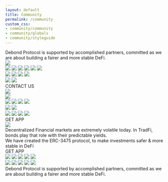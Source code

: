 ```yaml
---
layout: default
title: Community
permalink: /community
custom_css: 
- community/community
- community/globals
- community/styleguide
---
```


<div class="community screen">
        <div class="team-1">
          <div class="overlap-group4">
            <div class="debond-protocol-is-s body-text-big30pt">
              Debond Protocol is supported by accomplished partners, committed as we are about building a fairer and
              more stable DeFi.
            </div>
            <img
              class="team-title-h1"
              src="https://anima-uploads.s3.amazonaws.com/projects/622f8666d9eb67edfe7abb9c/releases/622fc513d9eb67edfe7abd0d/img/team---title-h1-12@1x.png"
            />
          </div>
        </div>
        <div class="overlap-group8">
          <img
            class="team-title-h1-1"
            src="https://anima-uploads.s3.amazonaws.com/projects/622f8666d9eb67edfe7abb9c/releases/622fc513d9eb67edfe7abd0d/img/team---title-h1@1x.png"
          />
          <img
            class="team-title-h1-2"
            src="https://anima-uploads.s3.amazonaws.com/projects/622f8666d9eb67edfe7abb9c/releases/622fc513d9eb67edfe7abd0d/img/team---title-h1@1x.png"
          />
          <img
            class="vector"
            src="https://anima-uploads.s3.amazonaws.com/projects/622f8666d9eb67edfe7abb9c/releases/622fcd2c0c6af7b1a1ed1bf9/img/vector@2x.svg"
          />
          <img
            class="vector-1"
            src="https://anima-uploads.s3.amazonaws.com/projects/622f8666d9eb67edfe7abb9c/releases/622fcd2c0c6af7b1a1ed1bf9/img/vector@2x.svg"
          />
          <img
            class="vector-2"
            src="https://anima-uploads.s3.amazonaws.com/projects/622f8666d9eb67edfe7abb9c/releases/622fcd2c0c6af7b1a1ed1bf9/img/vector@2x.svg"
          />
          <img
            class="vector-3"
            src="https://anima-uploads.s3.amazonaws.com/projects/622f8666d9eb67edfe7abb9c/releases/622fcd2c0c6af7b1a1ed1bf9/img/vector@2x.svg"
          />
          <div class="x1440company_card-1">
            <div class="rectangle"></div>
          </div>
          <div class="x1440company_card-2">
            <div class="rectangle"></div>
          </div>
          <img
            class="vector-4"
            src="https://anima-uploads.s3.amazonaws.com/projects/622f8666d9eb67edfe7abb9c/releases/622fcd2c0c6af7b1a1ed1bf9/img/vector-4@2x.svg"
          />
          <img
            class="vector-5"
            src="https://anima-uploads.s3.amazonaws.com/projects/622f8666d9eb67edfe7abb9c/releases/622fcd2c0c6af7b1a1ed1bf9/img/vector-4@2x.svg"
          />
          <img
            class="team-title-h1-3"
            src="https://anima-uploads.s3.amazonaws.com/projects/622f8666d9eb67edfe7abb9c/releases/622fc513d9eb67edfe7abd0d/img/team---title-h1-6@1x.png"
          />
          <img
            class="team-title-h1-4"
            src="https://anima-uploads.s3.amazonaws.com/projects/622f8666d9eb67edfe7abb9c/releases/622fc513d9eb67edfe7abd0d/img/team---title-h1-7@1x.png"
          />
        </div>
        <div class="overlap-group10">
          <img
            class="team-title-h1-5"
            src="https://anima-uploads.s3.amazonaws.com/projects/622f8666d9eb67edfe7abb9c/releases/622fc513d9eb67edfe7abd0d/img/team---title-h1@1x.png"
          />
          <img
            class="team-title-h1-6"
            src="https://anima-uploads.s3.amazonaws.com/projects/622f8666d9eb67edfe7abb9c/releases/622fc513d9eb67edfe7abd0d/img/team---title-h1@1x.png"
          />
          <div class="x1440main-ctanormal-state"><div class="use-app button-text18pt">CONTACT US</div></div>
          <div class="x1440company_card-3">
            <div class="overlap-group">
              <img
                class="logo-partenaire"
                src="https://anima-uploads.s3.amazonaws.com/projects/622f8666d9eb67edfe7abb9c/releases/622fc513d9eb67edfe7abd0d/img/logo-partenaire@2x.png"
              />
            </div>
          </div>
          <div class="x1440company_card">
            <div class="overlap-group">
              <img
                class="logo-partenaire-1"
                src="https://anima-uploads.s3.amazonaws.com/projects/622f8666d9eb67edfe7abb9c/releases/622fc513d9eb67edfe7abd0d/img/logo-partenaire@2x.png"
              />
            </div>
          </div>
          <img
            class="vector-6"
            src="https://anima-uploads.s3.amazonaws.com/projects/622f8666d9eb67edfe7abb9c/releases/622fcd2c0c6af7b1a1ed1bf9/img/vector-4@2x.svg"
          />
          <img
            class="vector-7"
            src="https://anima-uploads.s3.amazonaws.com/projects/622f8666d9eb67edfe7abb9c/releases/622fcd2c0c6af7b1a1ed1bf9/img/vector-4@2x.svg"
          />
          <img
            class="team-title-h1-7"
            src="https://anima-uploads.s3.amazonaws.com/projects/622f8666d9eb67edfe7abb9c/releases/622fc513d9eb67edfe7abd0d/img/team---title-h1-8@1x.png"
          />
          <img
            class="team-title-h1-8"
            src="https://anima-uploads.s3.amazonaws.com/projects/622f8666d9eb67edfe7abb9c/releases/622fc513d9eb67edfe7abd0d/img/team---title-h1-9@1x.png"
          />
        </div>
        <div class="overlap-group9">
          <img
            class="team-title-h1-9"
            src="https://anima-uploads.s3.amazonaws.com/projects/622f8666d9eb67edfe7abb9c/releases/622fc513d9eb67edfe7abd0d/img/team---title-h1@1x.png"
          />
          <img
            class="team-title-h1-10"
            src="https://anima-uploads.s3.amazonaws.com/projects/622f8666d9eb67edfe7abb9c/releases/622fc513d9eb67edfe7abd0d/img/team---title-h1-5@1x.png"
          />
          <div class="x1440company_card-4">
            <div class="rectangle"></div>
          </div>
          <div class="x1440company_card">
            <div class="rectangle"></div>
          </div>
          <img
            class="vector-8"
            src="https://anima-uploads.s3.amazonaws.com/projects/622f8666d9eb67edfe7abb9c/releases/622fcd2c0c6af7b1a1ed1bf9/img/vector-4@2x.svg"
          />
          <img
            class="vector-9"
            src="https://anima-uploads.s3.amazonaws.com/projects/622f8666d9eb67edfe7abb9c/releases/622fcd2c0c6af7b1a1ed1bf9/img/vector-4@2x.svg"
          />
          <img
            class="team-title-h1-11"
            src="https://anima-uploads.s3.amazonaws.com/projects/622f8666d9eb67edfe7abb9c/releases/622fc513d9eb67edfe7abd0d/img/team---title-h1-10@1x.png"
          />
          <img
            class="team-title-h1-12"
            src="https://anima-uploads.s3.amazonaws.com/projects/622f8666d9eb67edfe7abb9c/releases/622fc513d9eb67edfe7abd0d/img/team---title-h1-11@1x.png"
          />
        </div>
        <div class="bloc-i-top-banner">
          <div class="x1440main-ctanormal-state-1"><div class="use-app button-text18pt">GET APP</div></div>
          <div class="frame-88">
            <img
              class="material-surfaces-1"
              src="https://anima-uploads.s3.amazonaws.com/projects/622f8666d9eb67edfe7abb9c/releases/622fc513d9eb67edfe7abd0d/img/material---surfaces@1x.png"
            />
            <div class="decentralized-financ body-text-medium20pt">
              Decentralized Financial markets are extremely volatile today. In TradFi, bonds play that role with their
              predictable yields.<br />We have created the ERC-3475 protocol, to make investments safer &amp; more
              stable in DeFi
            </div>
          </div>
          <div class="ellipse-2-1"></div>
          <div class="ellipse-3-1"></div>
        </div>
        <div class="x1440main-ctanormal-state-2"><div class="use-app button-text18pt">GET APP</div></div>
        <div class="frame-96">
          <div class="overlap-group-container">
            <div class="overlap-group-2">
              <div class="base border-4px-blue">
                <div class="frame-2">
                  <div class="ellipse-1"></div>
                  <div class="ellipse-2"></div>
                  <div class="ellipse-3"></div>
                </div>
                <div class="body border-2px-black"></div>
              </div>
              <img
                class="line-1"
                src="https://anima-uploads.s3.amazonaws.com/projects/622f8666d9eb67edfe7abb9c/releases/622fc513d9eb67edfe7abd0d/img/line-1@2x.svg"
              />
              <img
                class="line-2"
                src="https://anima-uploads.s3.amazonaws.com/projects/622f8666d9eb67edfe7abb9c/releases/622fc513d9eb67edfe7abd0d/img/line-2@1x.svg"
              />
              <img
                class="line-3"
                src="https://anima-uploads.s3.amazonaws.com/projects/622f8666d9eb67edfe7abb9c/releases/622fc513d9eb67edfe7abd0d/img/line-3@2x.svg"
              />
              <img
                class="line-4"
                src="https://anima-uploads.s3.amazonaws.com/projects/622f8666d9eb67edfe7abb9c/releases/622fc513d9eb67edfe7abd0d/img/line-3@2x.svg"
              />
              <img
                class="line-5"
                src="https://anima-uploads.s3.amazonaws.com/projects/622f8666d9eb67edfe7abb9c/releases/622fc513d9eb67edfe7abd0d/img/line-3@2x.svg"
              />
              <div class="header"></div>
              <div class="header-1"></div>
              <div class="cta"></div>
            </div>
            <div class="overlap-group2-1">
              <div class="base border-4px-blue">
                <div class="overlap-group1-1">
                  <div class="overlap-group-3">
                    <div class="rectangle-31"></div>
                    <div class="frame-2-1">
                      <div class="ellipse-1"></div>
                      <div class="ellipse-2"></div>
                      <div class="ellipse-3"></div>
                    </div>
                  </div>
                  <div class="body-1 border-2px-black"></div>
                </div>
              </div>
              <img
                class="line-1"
                src="https://anima-uploads.s3.amazonaws.com/projects/622f8666d9eb67edfe7abb9c/releases/622fc513d9eb67edfe7abd0d/img/line-1@2x.svg"
              />
              <img
                class="line-2"
                src="https://anima-uploads.s3.amazonaws.com/projects/622f8666d9eb67edfe7abb9c/releases/622fc513d9eb67edfe7abd0d/img/line-2-1@1x.svg"
              />
              <img
                class="line-3"
                src="https://anima-uploads.s3.amazonaws.com/projects/622f8666d9eb67edfe7abb9c/releases/622fc513d9eb67edfe7abd0d/img/line-3@2x.svg"
              />
              <img
                class="line-4"
                src="https://anima-uploads.s3.amazonaws.com/projects/622f8666d9eb67edfe7abb9c/releases/622fc513d9eb67edfe7abd0d/img/line-3@2x.svg"
              />
              <img
                class="line-5"
                src="https://anima-uploads.s3.amazonaws.com/projects/622f8666d9eb67edfe7abb9c/releases/622fc513d9eb67edfe7abd0d/img/line-3@2x.svg"
              />
              <div class="header"></div>
              <div class="header-1"></div>
              <div class="cta-1"></div>
            </div>
          </div>
        </div>
        <div class="debond-protocol-is-s-1 h3heading36pt">
          Debond Protocol is supported by accomplished partners, committed as we are about building a fairer and more
          stable DeFi.
        </div>
      </div>